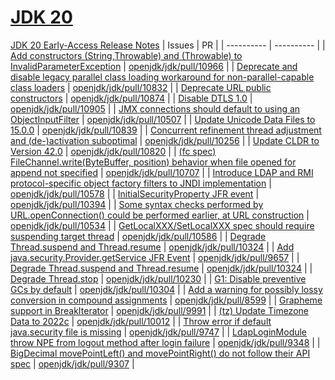 # [JDK 20](https://openjdk.org/projects/jdk/20/)
[JDK 20 Early-Access Release Notes](https://jdk.java.net/20/release-notes)
| Issues | PR |
| ---------- | ---------- |
| [Add constructors (String,Throwable) and (Throwable) to InvalidParameterException](https://bugs.openjdk.org/browse/JDK-8296226) | [openjdk/jdk/pull/10966](https://github.com/openjdk/jdk/pull/10966) |
| [Deprecate and disable legacy parallel class loading workaround for non-parallel-capable class loaders](https://bugs.openjdk.org/browse/JDK-8295673) | [openjdk/jdk/pull/10832](https://github.com/openjdk/jdk/pull/10832) |
| [Deprecate URL public constructors](https://bugs.openjdk.org/browse/JDK-8294241) | [openjdk/jdk/pull/10874](https://github.com/openjdk/jdk/pull/10874) |
| [Disable DTLS 1.0](https://bugs.openjdk.org/browse/JDK-8256660) | [openjdk/jdk/pull/10905](https://github.com/openjdk/jdk/pull/10905) |
| [JMX connections should default to using an ObjectInputFilter](https://bugs.openjdk.org/browse/JDK-8283093) | [openjdk/jdk/pull/10507](https://github.com/openjdk/jdk/pull/10507) |
| [Update Unicode Data Files to 15.0.0](https://bugs.openjdk.org/browse/JDK-8284842) | [openjdk/jdk/pull/10839](https://github.com/openjdk/jdk/pull/10839) |
| [Concurrent refinement thread adjustment and (de-)activation suboptimal](https://bugs.openjdk.org/browse/JDK-8137022) | [openjdk/jdk/pull/10256](https://github.com/openjdk/jdk/pull/10256) |
| [Update CLDR to Version 42.0](https://bugs.openjdk.org/browse/JDK-8284840) | [openjdk/jdk/pull/10820](https://github.com/openjdk/jdk/pull/10820) |
| [(fc spec) FileChannel.write(ByteBuffer, position) behavior when file opened for append not specified](https://bugs.openjdk.org/browse/JDK-6924219) | [openjdk/jdk/pull/10707](https://github.com/openjdk/jdk/pull/10707) |
| [Introduce LDAP and RMI protocol-specific object factory filters to JNDI implementation](https://bugs.openjdk.org/browse/JDK-8290368) | [openjdk/jdk/pull/10578](https://github.com/openjdk/jdk/pull/10578) |
| [InitialSecurityProperty JFR event](https://bugs.openjdk.org/browse/JDK-8292177) | [openjdk/jdk/pull/10394](https://github.com/openjdk/jdk/pull/10394) |
| [Some syntax checks performed by URL.openConnection() could be performed earlier, at URL construction](https://bugs.openjdk.org/browse/JDK-8293590) | [openjdk/jdk/pull/10534](https://github.com/openjdk/jdk/pull/10534) |
| [GetLocalXXX/SetLocalXXX spec should require suspending target thread](https://bugs.openjdk.org/browse/JDK-8288387) | [openjdk/jdk/pull/10586](https://github.com/openjdk/jdk/pull/10586) |
| [Degrade Thread.suspend and Thread.resume](https://bugs.openjdk.org/browse/JDK-8249627) | [openjdk/jdk/pull/10324](https://github.com/openjdk/jdk/pull/10324) |
| [Add java.security.Provider.getService JFR Event](https://bugs.openjdk.org/browse/JDK-8254711) | [openjdk/jdk/pull/9657](https://github.com/openjdk/jdk/pull/9657) |
| [Degrade Thread.suspend and Thread.resume](https://bugs.openjdk.org/browse/JDK-8249627) | [openjdk/jdk/pull/10324](https://github.com/openjdk/jdk/pull/10324) |
| [Degrade Thread.stop](https://bugs.openjdk.org/browse/JDK-8289610) | [openjdk/jdk/pull/10230](https://github.com/openjdk/jdk/pull/10230) |
| [G1: Disable preventive GCs by default](https://bugs.openjdk.org/browse/JDK-8293861) | [openjdk/jdk/pull/10304](https://github.com/openjdk/jdk/pull/10304) |
| [Add a warning for possibly lossy conversion in compound assignments](https://bugs.openjdk.org/browse/JDK-8244681) | [openjdk/jdk/pull/8599](https://github.com/openjdk/jdk/pull/8599) |
| [Grapheme support in BreakIterator](https://bugs.openjdk.org/browse/JDK-8291660) | [openjdk/jdk/pull/9991](https://github.com/openjdk/jdk/pull/9991) |
| [(tz) Update Timezone Data to 2022c](https://bugs.openjdk.org/browse/JDK-8292579) | [openjdk/jdk/pull/10012](https://github.com/openjdk/jdk/pull/10012) |
| [Throw error if default java.security file is missing](https://bugs.openjdk.org/browse/JDK-8155246) | [openjdk/jdk/pull/9747](https://github.com/openjdk/jdk/pull/9747) |
| [LdapLoginModule throw NPE from logout method after login failure](https://bugs.openjdk.org/browse/JDK-8282730) | [openjdk/jdk/pull/9348](https://github.com/openjdk/jdk/pull/9348) |
| [BigDecimal movePointLeft() and movePointRight() do not follow their API spec](https://bugs.openjdk.org/browse/JDK-8289260) | [openjdk/jdk/pull/9307](https://github.com/openjdk/jdk/pull/9307) |

